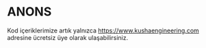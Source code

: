 # ANONS
Kod içeriklerimize  artık yalnızca https://www.kushaengineering.com  adresine ücretsiz üye olarak ulaşabilirsiniz.
